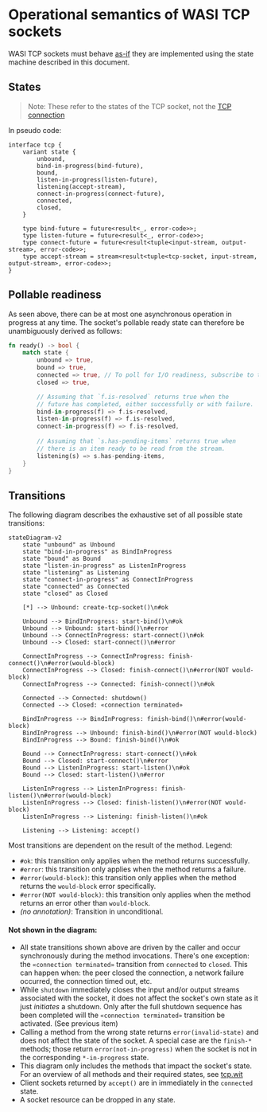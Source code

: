 # Operational semantics of WASI TCP sockets

WASI TCP sockets must behave [as-if](https://en.wikipedia.org/wiki/As-if_rule) they are implemented using the state machine described in this document.

## States
> Note: These refer to the states of the TCP socket, not the [TCP connection](https://datatracker.ietf.org/doc/html/rfc9293#name-state-machine-overview)

In pseudo code:

```wit
interface tcp {
    variant state {
        unbound,
        bind-in-progress(bind-future),
        bound,
        listen-in-progress(listen-future),
        listening(accept-stream),
        connect-in-progress(connect-future),
        connected,
        closed,
    }

    type bind-future = future<result<_, error-code>>;
    type listen-future = future<result<_, error-code>>;
    type connect-future = future<result<tuple<input-stream, output-stream>, error-code>>;
    type accept-stream = stream<result<tuple<tcp-socket, input-stream, output-stream>, error-code>>;
}
```

## Pollable readiness
As seen above, there can be at most one asynchronous operation in progress at any time. The socket's pollable ready state can therefore be unambiguously derived as follows:

```rs
fn ready() -> bool {
    match state {
        unbound => true,
        bound => true,
        connected => true, // To poll for I/O readiness, subscribe to the input and output streams.
        closed => true,

        // Assuming that `f.is-resolved` returns true when the
        // future has completed, either successfully or with failure.
        bind-in-progress(f) => f.is-resolved,
        listen-in-progress(f) => f.is-resolved,
        connect-in-progress(f) => f.is-resolved,
        
        // Assuming that `s.has-pending-items` returns true when
        // there is an item ready to be read from the stream.
        listening(s) => s.has-pending-items,
    }
}
```

## Transitions
The following diagram describes the exhaustive set of all possible state transitions:

```mermaid
stateDiagram-v2
    state "unbound" as Unbound
    state "bind-in-progress" as BindInProgress
    state "bound" as Bound
    state "listen-in-progress" as ListenInProgress
    state "listening" as Listening
    state "connect-in-progress" as ConnectInProgress
    state "connected" as Connected
    state "closed" as Closed

    [*] --> Unbound: create-tcp-socket()\n#ok

    Unbound --> BindInProgress: start-bind()\n#ok
    Unbound --> Unbound: start-bind()\n#error
    Unbound --> ConnectInProgress: start-connect()\n#ok
    Unbound --> Closed: start-connect()\n#error

    ConnectInProgress --> ConnectInProgress: finish-connect()\n#error(would-block)
    ConnectInProgress --> Closed: finish-connect()\n#error(NOT would-block)
    ConnectInProgress --> Connected: finish-connect()\n#ok

    Connected --> Connected: shutdown()
    Connected --> Closed: «connection terminated»
    
    BindInProgress --> BindInProgress: finish-bind()\n#error(would-block)
    BindInProgress --> Unbound: finish-bind()\n#error(NOT would-block)
    BindInProgress --> Bound: finish-bind()\n#ok

    Bound --> ConnectInProgress: start-connect()\n#ok
    Bound --> Closed: start-connect()\n#error
    Bound --> ListenInProgress: start-listen()\n#ok
    Bound --> Closed: start-listen()\n#error

    ListenInProgress --> ListenInProgress: finish-listen()\n#error(would-block)
    ListenInProgress --> Closed: finish-listen()\n#error(NOT would-block)
    ListenInProgress --> Listening: finish-listen()\n#ok

    Listening --> Listening: accept()
```

Most transitions are dependent on the result of the method. Legend:
- `#ok`: this transition only applies when the method returns successfully.
- `#error`: this transition only applies when the method returns a failure.
- `#error(would-block)`: this transition only applies when the method returns the `would-block` error specifically.
- `#error(NOT would-block)`: this transition only applies when the method returns an error other than `would-block`.
- _(no annotation)_: Transition in unconditional.

#### Not shown in the diagram:
- All state transitions shown above are driven by the caller and occur synchronously during the method invocations. There's one exception: the `«connection terminated»` transition from `connected` to `closed`. This can happen when: the peer closed the connection, a network failure occurred, the connection timed out, etc.
- While `shutdown` immediately closes the input and/or output streams associated with the socket, it does not affect the socket's own state as it just _initiates_ a shutdown. Only after the full shutdown sequence has been completed will the `«connection terminated»` transition be activated. (See previous item)
- Calling a method from the wrong state returns `error(invalid-state)` and does not affect the state of the socket. A special case are the `finish-*` methods; those return `error(not-in-progress)` when the socket is not in the corresponding `*-in-progress` state.
- This diagram only includes the methods that impact the socket's state. For an overview of all methods and their required states, see [tcp.wit](./wit/tcp.wit)
- Client sockets returned by `accept()` are in immediately in the `connected` state.
- A socket resource can be dropped in any state.
